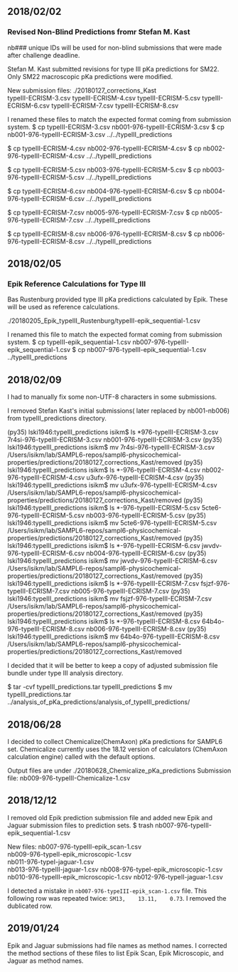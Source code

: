 ## 2018/02/02

### Revised Non-Blind Predictions fromr Stefan M. Kast

nb### unique IDs will be used for non-blind submissions that were made 
after challenge deadline.

Stefan M. Kast submitted revisions for type III pKa predictions for SM22.
Only SM22 macroscopic pKa predictions were modified. 

New submission files:
./20180127_corrections_Kast  
typeIII-ECRISM-3.csv
typeIII-ECRISM-4.csv
typeIII-ECRISM-5.csv
typeIII-ECRISM-6.csv
typeIII-ECRISM-7.csv
typeIII-ECRISM-8.csv

I renamed these files to match the expected format coming from submission system.
$ cp typeIII-ECRISM-3.csv nb001-976-typeIII-ECRISM-3.csv
$ cp nb001-976-typeIII-ECRISM-3.csv ../../typeIII_predictions

$ cp typeIII-ECRISM-4.csv nb002-976-typeIII-ECRISM-4.csv
$ cp nb002-976-typeIII-ECRISM-4.csv ../../typeIII_predictions

$ cp typeIII-ECRISM-5.csv nb003-976-typeIII-ECRISM-5.csv
$ cp nb003-976-typeIII-ECRISM-5.csv ../../typeIII_predictions

$ cp typeIII-ECRISM-6.csv nb004-976-typeIII-ECRISM-6.csv
$ cp nb004-976-typeIII-ECRISM-6.csv ../../typeIII_predictions

$ cp typeIII-ECRISM-7.csv nb005-976-typeIII-ECRISM-7.csv 
$ cp nb005-976-typeIII-ECRISM-7.csv ../../typeIII_predictions

$ cp typeIII-ECRISM-8.csv nb006-976-typeIII-ECRISM-8.csv 
$ cp nb006-976-typeIII-ECRISM-8.csv  ../../typeIII_predictions


## 2018/02/05

### Epik Reference Calculations for Type III

Bas Rustenburg provided type III pKa predictions calculated by Epik. 
These will be used as reference calculations.

./20180205_Epik_typeIII_Rustenburg/typeIII-epik_sequential-1.csv

I renamed this file to match the expected format coming from submission system.
$ cp typeIII-epik_sequential-1.csv nb007-976-typeIII-epik_sequential-1.csv
$ cp nb007-976-typeIII-epik_sequential-1.csv ../typeIII_predictions


## 2018/02/09

I had to manually fix some non-UTF-8 characters in some submissions.

I removed Stefan Kast's initial submissions( later replaced by nb001-nb006) from typeIII_predictions directory.

(py35) lski1946:typeIII_predictions isikm$ ls *976-typeIII-ECRISM-3.csv  
7r4si-976-typeIII-ECRISM-3.csv nb001-976-typeIII-ECRISM-3.csv
(py35) lski1946:typeIII_predictions isikm$ mv 7r4si-976-typeIII-ECRISM-3.csv /Users/isikm/lab/SAMPL6-repos/sampl6-physicochemical-properties/predictions/20180127_corrections_Kast/removed
(py35) lski1946:typeIII_predictions isikm$ ls *-976-typeIII-ECRISM-4.csv 
nb002-976-typeIII-ECRISM-4.csv u3ufx-976-typeIII-ECRISM-4.csv
(py35) lski1946:typeIII_predictions isikm$ mv u3ufx-976-typeIII-ECRISM-4.csv /Users/isikm/lab/SAMPL6-repos/sampl6-physicochemical-properties/predictions/20180127_corrections_Kast/removed
(py35) lski1946:typeIII_predictions isikm$ ls *-976-typeIII-ECRISM-5.csv 
5cte6-976-typeIII-ECRISM-5.csv nb003-976-typeIII-ECRISM-5.csv
(py35) lski1946:typeIII_predictions isikm$ mv 5cte6-976-typeIII-ECRISM-5.csv /Users/isikm/lab/SAMPL6-repos/sampl6-physicochemical-properties/predictions/20180127_corrections_Kast/removed
(py35) lski1946:typeIII_predictions isikm$ ls *-976-typeIII-ECRISM-6.csv 
jwvdv-976-typeIII-ECRISM-6.csv nb004-976-typeIII-ECRISM-6.csv
(py35) lski1946:typeIII_predictions isikm$ mv jwvdv-976-typeIII-ECRISM-6.csv /Users/isikm/lab/SAMPL6-repos/sampl6-physicochemical-properties/predictions/20180127_corrections_Kast/removed
(py35) lski1946:typeIII_predictions isikm$ ls *-976-typeIII-ECRISM-7.csv 
fsjzf-976-typeIII-ECRISM-7.csv nb005-976-typeIII-ECRISM-7.csv
(py35) lski1946:typeIII_predictions isikm$ mv fsjzf-976-typeIII-ECRISM-7.csv /Users/isikm/lab/SAMPL6-repos/sampl6-physicochemical-properties/predictions/20180127_corrections_Kast/removed
(py35) lski1946:typeIII_predictions isikm$ ls *-976-typeIII-ECRISM-8.csv 
64b4o-976-typeIII-ECRISM-8.csv nb006-976-typeIII-ECRISM-8.csv
(py35) lski1946:typeIII_predictions isikm$ mv 64b4o-976-typeIII-ECRISM-8.csv /Users/isikm/lab/SAMPL6-repos/sampl6-physicochemical-properties/predictions/20180127_corrections_Kast/removed

I decided that it will be better to keep a copy of adjusted submission file bundle under type III analysis directory.

$ tar -cvf typeIII_predictions.tar typeIII_predictions
$  mv typeIII_predictions.tar ../analysis_of_pKa_predictions/analysis_of_typeIII_predictions/


## 2018/06/28

I decided to collect Chemicalize(ChemAxon) pKa predictions for SAMPL6 set. 
Chemicalize currently uses the 18.12 version of calculators (ChemAxon calculation engine) called with the default options. 

Output files are under ./20180628_Chemicalize_pKa_predictions 
Submission file:  nb009-976-typeIII-Chemicalize-1.csv 

## 2018/12/12

I removed old Epik prediction submission file and added new Epik and Jaguar submission files to prediction sets.
$ trash nb007-976-typeIII-epik_sequential-1.csv 

New files:
nb007-976-typeIII-epik_scan-1.csv        
nb009-976-typeII-epik_microscopic-1.csv  
nb011-976-typeI-jaguar-1.csv             
nb013-976-typeIII-jaguar-1.csv
nb008-976-typeI-epik_microscopic-1.csv   
nb010-976-typeIII-epik_microscopic-1.csv 
nb012-976-typeII-jaguar-1.csv

I detected a mistake in `nb007-976-typeIII-epik_scan-1.csv` file. This following row was repeated twice:
```SM13,    13.11,    0.73```. I removed the dublicated row.

## 2019/01/24

Epik and Jaguar submissions had file names as method names. I corrected the method sections of these files to list Epik Scan, Epik Microscopic, and Jaguar as method names.


